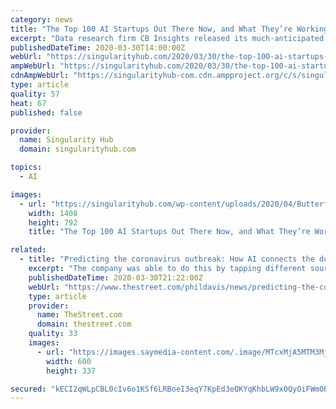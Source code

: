 ```yaml
---
category: news
title: "The Top 100 AI Startups Out There Now, and What They’re Working On"
excerpt: "Data research firm CB Insights released its much-anticipated fourth annual list of the top 100 AI startups earlier this month. The New York-based company has become one of the go-to sources for emerging technology trends, especially in the startup scene. About 10 years ago, it developed its own algorithm to assess the health of private ..."
publishedDateTime: 2020-03-30T14:00:00Z
webUrl: "https://singularityhub.com/2020/03/30/the-top-100-ai-startups-out-there-now-and-what-theyre-working-on/"
ampWebUrl: "https://singularityhub.com/2020/03/30/the-top-100-ai-startups-out-there-now-and-what-theyre-working-on/amp/"
cdnAmpWebUrl: "https://singularityhub-com.cdn.ampproject.org/c/s/singularityhub.com/2020/03/30/the-top-100-ai-startups-out-there-now-and-what-theyre-working-on/amp/"
type: article
quality: 57
heat: 67
published: false

provider:
  name: Singularity Hub
  domain: singularityhub.com

topics:
  - AI

images:
  - url: "https://singularityhub.com/wp-content/uploads/2020/04/Butterfly-iQ-Press-08-AI-100.jpg"
    width: 1408
    height: 792
    title: "The Top 100 AI Startups Out There Now, and What They’re Working On"

related:
  - title: "Predicting the coronavirus outbreak: How AI connects the dots to warn about..."
    excerpt: "The company was able to do this by tapping different sources of information beyond official statistics about the number of cases reported. BlueDot’s AI algorithm, a type of computer program that improves as it processes more data, brings together news stories in dozens of languages, reports from plant and animal disease tracking networks and ..."
    publishedDateTime: 2020-03-30T21:22:00Z
    webUrl: "https://www.thestreet.com/phildavis/news/predicting-the-coronavirus-outbreak-how-ai-connects-the-dots-to-warn-about"
    type: article
    provider:
      name: TheStreet.com
      domain: thestreet.com
    quality: 33
    images:
      - url: "https://images.saymedia-content.com/.image/MTcxMjA5MTM3MjU5MDMwNTEw/image-placeholder-title.jpg"
        width: 600
        height: 337

secured: "kECI2qWLpCBL0cIv6o1KSf6LRBoeI3eqY7KpEd3eQKYqKhbLW9x0QyOiFWm0BIUyeXjAPzxVNxbHuJq+nub8qR0OuX5Xv8oBH2GiEkZERd0EqSRP+6oDgM9dnDdrh4a8MI3AcXYG+3yquReXVQH1X/gFsG+nCsrgE4oQWrkbqPDufmSj+rWPwfVMEdKqUZ4t83tKatSf9aKU7SMqvtgnMtu6ZACilWw7gz3/kZ1grJXi9LcH7XuvJxxYLfDj2uIQuD848gjZELIWW82ntDkS1UY7JWoBbR7kpPFkSoZTn/tCSFIE1juU08GUN+RRaVccOFjnP0O9fMJx1usPqdIEC+4fQQXRqi/Wq4XvYa58Xd7J0Ux+dGFn/NhFOTF2ymeiij/a/7rCbbek2XBpDABZt+4KDnUKcpRnixpecmdjFF5sfdnFTLqtqRYYWQmXUVt/HiqhcjGSuJGWjN2Ug8Ay+1XVqw0AYry2medRiyP36NY=;lllBzVp5eoxFdLyCz9GyHw=="
---
```


